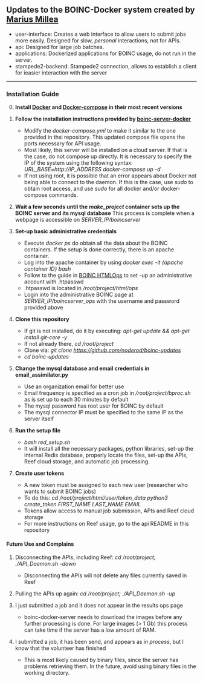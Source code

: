 ## Updates to the BOINC-Docker system created by [Marius Millea][1]



* user-interface: Creates a web interface to allow users to submit jobs more easily. Designed for slow, _personal_ interactions, not for APIs.
* api: Designed for large job batches.
* applications: Dockerized applications for BOINC usage, do not run in the server.
* stampede2-backend: Stampede2 connection, allows to establish a client for ieasier interaction with the server


[1]: https://github.com/marius311/boinc-server-docker

-------

### Installation Guide  

0. **Install [Docker][2] and [Docker-compose][3] in their most recent versions** 

1. **Follow the installation instructions provided by [boinc-server-docker][1]**
	* Modify the *docker-compose.yml* to make it similar to the one provided in thsi repository. This updated compose file opens the ports 
	necessary for API usage.
	* Most likely, this server will be installed on a cloud server. If that is the case, do not compose up directly. It is necessary to specify
	the IP of the system using the following syntax:
		*URL_BASE=http://IP_ADDRESS docker-compose up -d*
	* If not using root, it is possible that an error appears about Docker not being able to connect to the daemon. If this is the case, use 
	*sudo* to obtain root access, and use *sudo* for all docker and/or docker-compose commands.

2. **Wait a few seconds until the *make_project* container sets up the BOINC server and its mysql database**
	This process is complete when a webpage is accessible on *SERVER_IP/boincserver*

3. **Set-up basic administrative credentials**  
	* Execute *docker ps* do obtain all the data about the BOINC containers. If the setup is done correctly, there is an apache container.
	* Log into the apache container by using *docker exec -it {apache container ID} bash*
	* Follow to the guide in [BOINC HTMLOps][4] to set -up an administrative account with .htpasswd
	* .htpasswd is located in */root/project/html/ops*
	* Login into the administrative BOINC page at *SERVER_IP/boincserver_ops* with the username and password provided above

4. **Clone this repository**
	* If git is not installed, do it by executing: *apt-get update && apt-get install git-core -y*
	* If not already there, *cd /root/project*
	* Clone via: *git clone https://github.com/noderod/boinc-updates*
	* *cd boinc-updates*

5. **Change the mysql database and email credentials in email_assimilator.py**
	* Use an organization email for better use
	* Email frequency is specified as a cron job in */root/project/bproc.sh* as is set up to each 30 minutes by default
	* The mysql password has root user for BOINC by default
	* The mysql connector IP must be specified to the same IP as the server itself

6. **Run the setup file**
	* *bash red_setup.sh*
	* It will install all the necessary packages, python libraries, set-up the internal Redis database, properly locate the files, set-up the APIs, Reef cloud storage, and automatic job processing.

7. **Create user tokens**
	* A new token must be assigned to each new user (researcher who wants to submit BOINC jobs)
	* To do this: *cd /root/project/html/user/token_data*
		*python3 create_token FIRST_NAME LAST_NAME EMAIL*
	* Tokens allow access to manual job submission, APIs and Reef cloud storage
	* For more instructions on Reef usage, go to the api README in this repository


[2]: https://docs.docker.com/install/linux/docker-ce/ubuntu/
[3]: https://docs.docker.com/compose/install/
[4]: https://boinc.berkeley.edu/trac/wiki/HtmlOps


#### Future Use and Complains

1. Disconnecting the APIs, including Reef:
	*cd /root/project; ./API_Daemon.sh -down*
	* Disconnecting the APIs will not delete any files currently saved in Reef

2. Pulling the APIs up again:
	*cd /root/project; ./API_Daemon.sh -up*

3. I just submitted a job and it does not appear in the results ops page
	* boinc-docker-server needs to download the images before any further processing is done. For large images (> 1 Gb) this process can take time if the server has a low amount of RAM.

4. I submitted a job, it has been send, and appears as *in process*, but I know that the volunteer has finished
	* This is most likely caused by binary files, since the server has problems retrieving them. In the future, avoid using binary files in the working directory.
